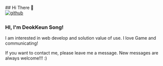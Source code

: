 <br>  
## Hi There 👋  
<br>  

<a href="https://github.com/htans1" target="_blank">
<img src=https://img.shields.io/badge/github-%2324292e.svg?&style=for-the-badge&logo=github&logoColor=white alt=github style="margin-bottom: 5px;" />
</a>  


### HI, I'm DeokKeun Song!

I am interested in web develop and solution value of use. 
I love Game and communicating! 

If you want to contact me, please leave me a message.
New messages are always welcome!!! :) 
<br/>

<!--
**htans/htans** is a ✨ _special_ ✨ repository because its `README.md` (this file) appears on your GitHub profile.

Here are some ideas to get you started:

- 🔭 I’m currently working on ...
- 🌱 I’m currently learning ...
- 👯 I’m looking to collaborate on ...
- 🤔 I’m looking for help with ...
- 💬 Ask me about ...
- 📫 How to reach me: ...
- 😄 Pronouns: ...
- ⚡ Fun fact: ...
-->
